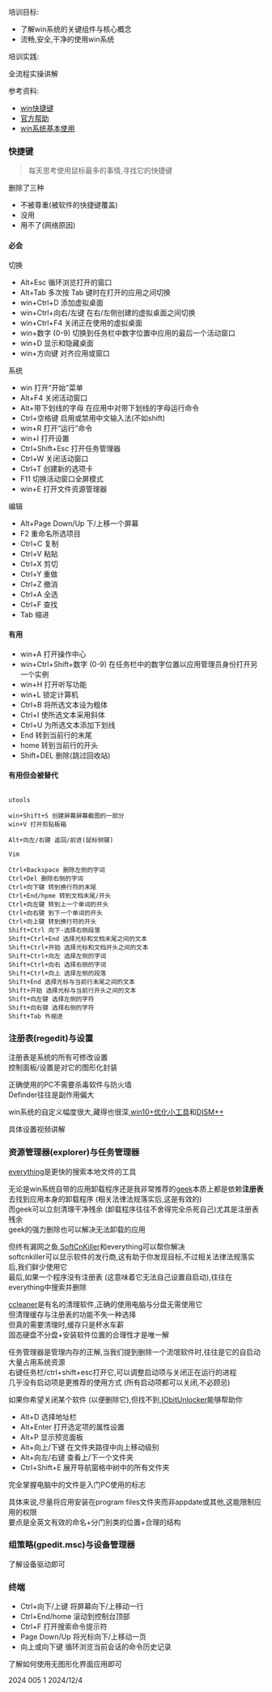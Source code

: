 培训目标:

- 了解win系统的关键组件与核心概念
- 流畅,安全,干净的使用win系统

培训实践:

全流程实操讲解

参考资料:

- [win快捷键](https://support.microsoft.com/zh-cn/windows/windows-%E7%9A%84%E9%94%AE%E7%9B%98%E5%BF%AB%E6%8D%B7%E6%96%B9%E5%BC%8F-dcc61a57-8ff0-cffe-9796-cb9706c75eec)
- [官方帮助](https://support.microsoft.com/zh-cn/windows)
- [win系统基本使用]()

### 快捷键

> 每天思考使用鼠标最多的事情,寻找它的快捷键

删除了三种

- 不被尊重(被软件的快捷键覆盖)
- 没用
- 用不了(网络原因)

#### 必会

切换

- Alt+Esc 循环浏览打开的窗口
- Alt+Tab 多次按 Tab 键时在打开的应用之间切换 
- win+Ctrl+D 添加虚拟桌面
- win+Ctrl+向右/左键 在右/左侧创建的虚拟桌面之间切换
- win+Ctrl+F4 关闭正在使用的虚拟桌面
- win+数字 (0-9) 切换到任务栏中数字位置中应用的最后一个活动窗口 
- win+D 显示和隐藏桌面
- win+方向键 对齐应用或窗口

系统

- win 打开“开始”菜单 
- Alt+F4 关闭活动窗口
- Alt+带下划线的字母 在应用中对带下划线的字母运行命令 
- Ctrl+空格键 启用或禁用中文输入法(不如shift)
- win+R 打开“运行”命令
- win+I 打开设置
- Ctrl+Shift+Esc 打开任务管理器
- Ctrl+W 关闭活动窗口
- Ctrl+T 创建新的选项卡
- F11 切换活动窗口全屏模式
- win+E 打开文件资源管理器

编辑

- Alt+Page Down/Up 下/上移一个屏幕
- F2 重命名所选项目
- Ctrl+C 复制
- Ctrl+V 粘贴
- Ctrl+X 剪切
- Ctrl+Y 重做
- Ctrl+Z 撤消
- Ctrl+A 全选
- Ctrl+F 查找
- Tab 缩进

#### 有用

- win+A 打开操作中心 
- win+Ctrl+Shift+数字 (0-9) 在任务栏中的数字位置以应用管理员身份打开另一个实例
- win+H 打开听写功能 
- win+L 锁定计算机 
- Ctrl+B 将所选文本设为粗体
- Ctrl+I 使所选文本采用斜体
- Ctrl+U 为所选文本添加下划线
- End 转到当前行的末尾
- home 转到当前行的开头
- Shift+DEL 删除(跳过回收站)
 
#### 有用但会被替代

```

utools

win+Shift+S 创建屏幕屏幕截图的一部分
win+V 打开剪贴板箱

Alt+向左/右键 返回/前进(鼠标侧键)

Vim

Ctrl+Backspace 删除左侧的字词
Ctrl+Del 删除右侧的字词
Ctrl+向下键 转到换行符的末尾
Ctrl+End/hpme 转到文档末尾/开头
Ctrl+向左键 转到上一个单词的开头
Ctrl+向右键 到下一个单词的开头
Ctrl+向上键 转到换行符的开头
Shift+Ctrl 向下-选择右侧段落
Shift+Ctrl+End 选择光标和文档末尾之间的文本
Shift+Ctrl+开始 选择光标和文档开头之间的文本
Shift+Ctrl+向左 选择左侧的字词
Shift+Ctrl+向右 选择右侧的字词
Shift+Ctrl+向上 选择左侧的段落
Shift+End 选择光标与当前行末尾之间的文本
Shift+开始 选择光标与当前行开头之间的文本
Shift+向左键 选择左侧的字符
Shift+向右键 选择右侧的字符
Shift+Tab 外缩进
```

### 注册表(regedit)与设置

注册表是系统的所有可修改设置  
控制面板/设置是对它的图形化封装

正确使用的PC不需要杀毒软件与防火墙  
Definder往往是副作用偏大

win系统的自定义幅度很大,藏得也很深,[win10+优化小工具](https://www.52pojie.cn/thread-1651910-1-1.html)和[DISM++](https://chuyu.me/zh-Hans/)

具体设置视频讲解

### 资源管理器(explorer)与任务管理器

[everything](https://www.voidtools.com/zh-cn/downloads/)是更快的搜索本地文件的工具

无论是win系统自带的应用卸载程序还是我非常推荐的[geek](https://geekuninstaller.com/)本质上都是依赖**注册表**去找到应用本身的卸载程序 (相关法律法规落实后,这是有效的)    
而geek可以立刻清理干净残余 (卸载程序往往不舍得完全杀死自己)尤其是注册表残余  
geek的强力删除也可以解决无法卸载的应用   

但终有漏网之鱼,[SoftCnKiller](https://blog.csdn.net/hfhbutn/article/details/104799162)和everything可以帮你解决  
softcnkiller可以显示软件的发行商,这有助于你发现目标,不过相关法律法规落实后,我们鲜少使用它   
最后,如果一个程序没有注册表 (这意味着它无法自己设置自启动),往往在everything中搜索并删除  

[ccleaner](https://www.ccleaner.com/zh-cn)是有名的清理软件,正确的使用电脑与分盘无需使用它  
但清理缓存与注册表的功能不失一种选择  
但真的需要清理时,缓存只是杯水车薪  
固态硬盘不分盘+安装软件位置的合理性才是唯一解  

任务管理器是管理内存的正解,当我们提到删除一个流氓软件时,往往是它的自启动大量占用系统资源  
右键任务栏/ctrl+shift+esc打开它,可以调整启动项与关闭正在运行的进程  
几乎没有启动项是更推荐的使用方式 (所有启动项都可以关闭,不必顾忌)  

如果你希望关闭某个软件 (以便删除它),但找不到,[IObitUnlocker](https://www.iobit.com/en/iobit-unlocker.php)能够帮助你

- Alt+D 选择地址栏 
- Alt+Enter 打开选定项的属性设置 
- Alt+P 显示预览面板 
- Alt+向上/下键 在文件夹路径中向上移动级别 
- Alt+向左/右键 查看上/下一个文件夹 
- Ctrl+Shift+E 展开导航窗格中树中的所有文件夹 
 
完全掌握电脑中的文件是入门PC使用的标志  

具体来说,尽量将应用安装在program files文件夹而非appdate或其他,这能限制应用的权限  
要点是全英文有效的命名+分门别类的位置+合理的结构

### 组策略(gpedit.msc)与设备管理器

了解设备驱动即可

### 终端

- Ctrl+向下/上键 将屏幕向下/上移动一行 
- Ctrl+End/home 滚动到控制台顶部 
- Ctrl+F 打开搜索命令提示符 
- Page Down/Up 将光标向下/上移动一页 
- 向上或向下键 循环浏览当前会话的命令历史记录 

了解如何使用无图形化界面应用即可

2024 005 1 2024/12/4

